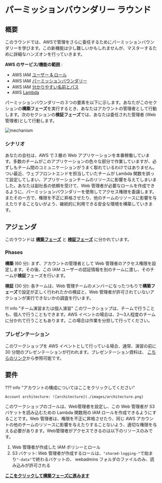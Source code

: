 # パーミッションバウンダリー ラウンド 

## 概要

このラウンドでは、AWSで管理をさらに委任するためにパーミッションバウンダリーを学びます。この新機能は少し難しいかもしれませんが、マスターするために詳細なハンズオンを行っていきます。

**AWS のサービス/機能の範囲** : 

* AWS IAM <a href="https://docs.aws.amazon.com/IAM/latest/UserGuide/id.html" target="_blank">ユーザー & ロール</a>
* AWS IAM <a href="https://docs.aws.amazon.com/IAM/latest/UserGuide/access_policies_boundaries.html" target="_blank">パーミッションバウンダリー</a> 
* AWS IAM <a href="https://docs.aws.amazon.com/IAM/latest/UserGuide/reference_identifiers.html" target="_blank">分かりやすい名前とパス</a>
* AWS <a href="https://docs.aws.amazon.com/lambda/latest/dg/welcome.html" target="_blank">Lambda</a>

パーミッションバウンダリーの３つの要素を以下に示します。あなたがこのセクションの**構築フェーズ**を実行するとき、あなたはアカウントの管理者として行動します。次のセクションの**検証フェーズ**では、あなたは委任された管理者 (Web 管理者)として行動します。 

![mechanism](./images/permission-boundaries.png)

### シナリオ

あなたの会社は、AWS で３層の Web アプリケーションを本番稼働しています。多数のチームがこのアプリケーションの色々な部分で作業していますが、必ずしもチーム間のコミュニケーションがうまく取れているわけではありません。つい最近、ウェブフロントエンドを担当していたチームが Lambda 関数を誤って設定してしまい、アプリケーションチームのリソースに影響を与えてしまいました。あなたは副社長の依頼を受けて、Web 管理者が必要なロールを作成できるように、パーミッションバウンダリーを使用してアクセス権限を委譲します。またその一方で、権限を不正に昇格させたり、他のチームのリソースに影響を与えたりすることないがよう、継続的に利用できる安全な環境を構築していきます。 

## アジェンダ

このラウンドは <a href="./build/" target="_blank">**構築フェーズ**</a> と <a href="./verify/" target="_blank">**検証フェーズ**</a> に分かれています。 

### Phases 
**構築** (60 分): まず、アカウントの管理者として Web 管理者のアクセス権限を設定します。その後、この IAM ユーザーの認証情報を別のチームに渡し、そのチームが**検証**フェーズを行います。

**検証** (30 分): 各チームは、Web 管理チームのメンバーになったつもりで**構築フェーズ**で設定が正しく行われたかの検証と、Web 管理者が許可されていないアクションが実行できないかの調査を行います。

!!! info "チーム演習または個人演習"
	このワークショップは、チームで行うことも、個人で行うこともできます。AWS イベントの場合は、2～3人程度のチームに分かれて行うこともあります。この場合は作業を分担して行ってください。 

### プレゼンテーション

このワークショップを AWS イベントとして行っている場合、通常、演習の前に 30 分間のプレゼンテーションが行われます。プレゼンテーション資料は、 <a href="./presentation.pdf" target="_blank">こちらのリンク</a>から参照可能です。

## 要件

??? info "アカウントの構成についてはここをクリックしてください"

	Account architecture: ![architecture](./images/architecture.png)

このワークショップのゴールは、Web管理者を設定し、この Web 管理者が S3 バケットを読み込むための Lambda 関数用の IAM ロールを作成できるようにすることです。Web 管理者は、権限を不正に昇格させたり、同じ AWS アカウントの他のチームのリソースに影響を与えたりすることないよう、適切な権限を与える必要があります。Web管理者がアクセスできるのは以下のリソースのみです。

1. Web 管理者が作成した IAM ポリシーとロール 
2. S3 バケット: Web 管理者が作成するロールは、`"shared-logging-"`で始まり`"-data"`で終わるバケットの、 webadmins フォルダのファイルのみ、読み込みが許可される
   

<large>**[ここをクリックして構築フェーズに進みます](./build.md)**</large>